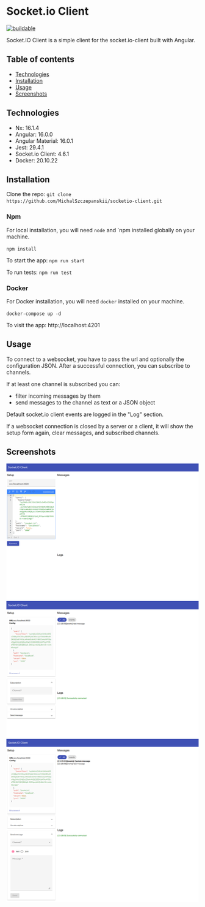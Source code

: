 # Socket.io Client

[![buildable](https://github.com/MichalSzczepanskii/socketio-client/actions/workflows/buildable.yml/badge.svg?branch=main)](https://github.com/MichalSzczepanskii/socketio-client/actions/workflows/buildable.yml)

Socket.IO Client is a simple client for the socket.io-client built with Angular.

## Table of contents

- [Technologies](#technologies)
- [Installation](#installation)
- [Usage](#usage)
- [Screenshots](#screenshots)

## Technologies

- Nx: 16.1.4
- Angular: 16.0.0
- Angular Material: 16.0.1
- Jest: 29.4.1
- Socket.io Client: 4.6.1
- Docker: 20.10.22

## Installation

Clone the repo: `git clone https://github.com/MichalSzczepanskii/socketio-client.git`

### Npm

For local installation, you will need `node` and `npm installed globally on your machine.

`npm install`

To start the app: `npm run start`

To run tests: `npm run test`

### Docker

For Docker installation, you will need `docker` installed on your machine.

`docker-compose up -d`

To visit the app: http://localhost:4201

## Usage

To connect to a websocket, you have to pass the url and optionally the configuration JSON. After a successful connection, you can subscribe to channels.

If at least one channel is subscribed you can:

- filter incoming messages by them
- send messages to the channel as text or a JSON object

Default socket.io client events are logged in the "Log" section.

If a websocket connection is closed by a server or a client, it will show the setup form again, clear messages, and subscribed channels.

## Screenshots

![main screen](./images/2023-05-29%201.png)
![connected screen](./images/2023-05-29%202.png)
![connected screen](./images/2023-05-29%203.png)
